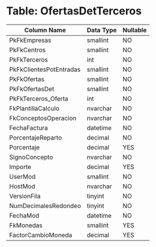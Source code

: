 # Table: OfertasDetTerceros

| Column Name | Data Type | Nullable |
|-------------|-----------|----------|
| PkFkEmpresas | smallint | NO |
| PkFkCentros | smallint | NO |
| PkFkTerceros | int | NO |
| PkFkClientesPotEntradas | smallint | NO |
| PkFkOfertas | smallint | NO |
| PkFkOfertasDet | smallint | NO |
| PkFkTerceros_Oferta | int | NO |
| FkPlantillaCalculo | nvarchar | NO |
| FkConceptosOperacion | nvarchar | NO |
| FechaFactura | datetime | NO |
| PorcentajeReparto | decimal | NO |
| Porcentaje | decimal | YES |
| SignoConcepto | nvarchar | NO |
| Importe | decimal | YES |
| UserMod | smallint | NO |
| HostMod | nvarchar | NO |
| VersionFila | tinyint | NO |
| NumDecimalesRedondeo | tinyint | NO |
| FechaMod | datetime | NO |
| FkMonedas | smallint | YES |
| FactorCambioMoneda | decimal | YES |
